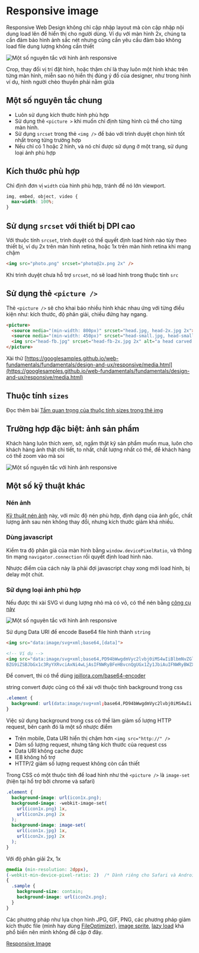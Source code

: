 # Responsive image

Responsive Web Design không chỉ cập nhập layout mà còn cập nhập nội dung load lên để hiển thị cho người dùng. Ví dụ với màn hình 2x, chúng ta cần đảm bảo hình ảnh sắc nét nhưng cũng cần yêu cầu đảm bảo không load file dung lượng không cần thiết

![Một số nguyên tắc với hình ảnh responsive](https://developers.google.com/web/fundamentals/design-and-ux/responsive/img/art-direction.png)

Crop, thay đổi vị trí đặt hình, hoặc thậm chí là thay luôn một hình khác trên từng màn hình, miễn sao nó hiển thị đúng ý đồ của designer, như trong hình ví dụ, hình người chèo thuyền phải nằm giữa

## Một số nguyên tắc chung

- Luôn sử dụng kích thước hình phù hợp
- Sử dụng thẻ `<picture >` khi muốn chỉ định từng hình cũ thể cho từng màn hình.
- Sử dụng `srcset` trong thẻ `<img />` để báo với trình duyệt chọn hình tốt nhất trong từng trường hợp
- Nếu chỉ có 1 hoặc 2 hình, và nó chỉ được sử dụng ở một trang, sử dụng loại ảnh phù hợp

## Kích thước phù hợp

Chỉ định đơn vị `width` của hình phù hợp, tránh để nó lớn viewport.

```css
img, embed, object, video {
  max-width: 100%;
}
```

## Sử dụng `srcset` với thiết bị DPI cao

Với thuộc tính `srcset`, trình duyệt có thể quyết định load hình nào tùy theo thiết bị, ví dụ 2x trên màn hình retina, hoặc 1x trên màn hình retina khi mạng chậm

```html
<img src="photo.png" srcset="photo@2x.png 2x" />
```

Khi trình duyệt chưa hỗ trợ `srcset`, nó sẽ load hình trong thuộc tính `src`

## Sử dụng thẻ `<picture />`

Thẻ `<picture />` sẽ cho khai báo nhiều hình khác nhau ứng với từng điều kiện như: kích thước, độ phân giải, chiều đứng hay ngang.

```html
<picture>
  <source media="(min-width: 800px)" srcset="head.jpg, head-2x.jpg 2x">
  <source media="(min-width: 450px)" srcset="head-small.jpg, head-small-2x.jpg 2x">
  <img src="head-fb.jpg" srcset="head-fb-2x.jpg 2x" alt="a head carved out of wood">
</picture>
```

Xài thử [https://googlesamples.github.io/web-fundamentals/fundamentals/design-and-ux/responsive/media.html](https://googlesamples.github.io/web-fundamentals/fundamentals/design-and-ux/responsive/media.html)

## Thuộc tính `sizes`

Đọc thêm bài [Tầm quan trọng của thuộc tính sizes trong thẻ img](http://vuilaptrinh.com/2018-07-30-huong-dan-tam-quan-trong-cua-thuoc-tinh-sizes-trong-the-img)

## Trường hợp đặc biệt: ảnh sản phẩm

Khách hàng luôn thích xem, sờ, ngắm thật kỹ sản phẩm muốn mua, luôn cho khách hàng ảnh thật chi tiết, to nhất, chất lượng nhất có thể, để khách hàng có thể zoom vào mà soi

![Một số nguyên tắc với hình ảnh responsive](https://developers.google.com/web/fundamentals/design-and-ux/responsive/img/sw-make-images-expandable-good.png)


## Một số kỹ thuật khác

### Nén ảnh

<a href="https://www.html5rocks.com/en/mobile/high-dpi/#toc-tech-overview" rel="noopener noreferrer">Kỹ thuật nén ảnh</a> này, với mức độ nén phù hợp, định dạng của ảnh gốc, chất lượng ảnh sau nén không thay đổi, nhưng kích thước giảm khá nhiều.

### Dùng javascript

Kiểm tra độ phân giả của màn hình bằng `window.devicePixelRatio`, và thông tin mạng `navigator.connection` rồi quyết định load hình nào.

Nhược điểm của cách này là phải đợi javascript chạy xong mới load hình, bị delay một chút.

### Sử dụng loại ảnh phù hợp

Nếu được thì xài SVG vì dung lượng nhỏ mà có võ, có thể nén bằng <a rel="noopener noreferrer" target="_blank" href="https://www.sarasoueidan.com/blog/svgo-tools/">công cụ này</a>

![Một số nguyên tắc với hình ảnh responsive](https://developers.google.com/web/fundamentals/design-and-ux/responsive/img/html5.svg)

Sử dụng Data URI để encode Base64 file hình thành `string`

```html
<img src="data:image/svg+xml;base64,[data]">

<!-- Ví dụ -->
<img src="data:image/svg+xml;base64,PD94bWwgdmVyc2lvbj0iMS4wIiBlbmNvZGluZz0idXRmLTgiPz4NCjwhLS0gR2VuZXJhdG9yOiB
BZG9iZSBJbGx1c3RyYXRvciAxNi4wLjAsIFNWRyBFeHBvcnQgUGx1Zy1JbiAuIFNWRyBWZXJzaW ...">
```

Để convert, thì có thể dùng [jpillora.com/base64-encoder](http://jpillora.com/base64-encoder/)

string convert được cũng có thể xài với thuộc tính background trong css

```css
.element {
  background: url(data:image/svg+xml;base64,PD94bWwgdmVyc2lvbj0iMS4wIi...);
}
```

Việc sử dụng background trong css có thể làm giảm số lượng HTTP request, bên cạnh đó là một số nhược điểm

- Trên mobile, Data URI hiển thị chậm hơn `<img src="http://" />`
- Dảm số lượng request, nhưng tăng kích thước của request css
- Data URI không cache được
- IE8 không hổ trợ
- HTTP/2 giảm số lượng request không còn cần thiết

Trong CSS có một thuộc tính để load hình như thẻ `<picture />` là `image-set` (hiện tại hổ trợ bởi chrome và safari)

```css
.element {
  background-image: url(icon1x.png);
  background-image: -webkit-image-set(
    url(icon1x.png) 1x,
    url(icon2x.png) 2x
  );
  background-image: image-set(
    url(icon1x.jpg) 1x,
    url(icon2x.jpg) 2x
  );
}
```

Với độ phân giải 2x, 1x

```css
@media (min-resolution: 2dppx),
(-webkit-min-device-pixel-ratio: 2)  /* Dành riêng cho Safari và Android */
{
  .sample {
    background-size: contain;
    background-image: url(icon2x.png);
  }
}
```

Các phương pháp như lựa chọn hình JPG, GIF, PNG, các phương pháp giảm kích thước file (mình hay dùng [FileOptimizer](https://nikkhokkho.sourceforge.io/static.php?page=FileOptimizer)), [image sprite](https://www.w3schools.com/css/css_image_sprites.asp), [lazy load](https://css-tricks.com/native-lazy-loading/) khá phổ biến nên mình không đề cập ở đây.

[Responsive Image](https://developers.google.com/web/fundamentals/design-and-ux/responsive/images)
